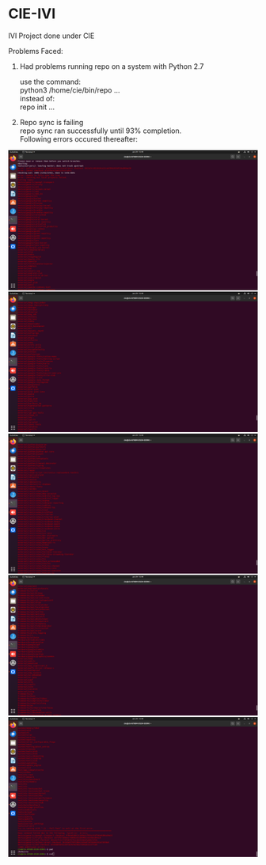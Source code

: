 # CIE-IVI
IVI Project done under CIE

Problems Faced:
1. Had problems running repo on a system with Python 2.7
    
	use the command:<br>
		python3 /home/cie/bin/repo ...<br>
	instead of:<br>
		repo init ...<br>
   
3. Repo sync is failing<br>
	repo sync ran successfully until 93% completion.<br>
	Following errors occured thereafter:<br>
	
 ![image description](Screenshot%20from%202024-01-29%2015-49-07.png)
 ![image description](Screenshot%20from%202024-01-29%2015-49-15.png)
 ![image description](Screenshot%20from%202024-01-29%2015-49-22.png)
 ![image description](Screenshot%20from%202024-01-29%2015-49-30.png)
 ![image description](Screenshot%20from%202024-01-29%2015-49-40.png)
 
